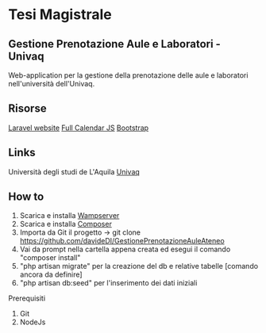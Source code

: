 # Tesi Magistrale
## Gestione Prenotazione Aule e Laboratori - Univaq

Web-application per la gestione della prenotazione delle aule e laboratori nell'università dell'Univaq.

## Risorse

[Laravel website](http://laravel.com)
[Full Calendar JS](http://fullcalendar.io)
[Bootstrap](http://getbootstrap.com)   

## Links

Università degli studi de L'Aquila [Univaq](http://univaq.it)

## How to

1. Scarica e installa [Wampserver](http://www.wampserver.com/en/)  
2. Scarica e installa [Composer](https://getcomposer.org/download/)
3. Importa da Git il progetto -> git clone https://github.com/davideDI/GestionePrenotazioneAuleAteneo
4. Vai da prompt nella cartella appena creata ed esegui il comando "composer install"
5. "php artisan migrate" per la creazione del db e relative tabelle [comando ancora da definire]
6. "php artisan db:seed" per l'inserimento dei dati iniziali

Prerequisiti
1. Git
2. NodeJs 